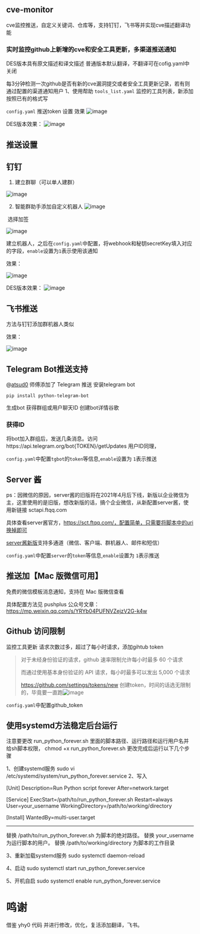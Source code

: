## cve-monitor
cve监控推送，自定义关键词、仓库等，支持钉钉，飞书等并实现cve描述翻译功能
### 实时监控github上新增的cve和安全工具更新，多渠道推送通知
DES版本具有原文描述和译文描述
普通版本默认翻译，不翻译可在cofig.yaml中关闭

每3分钟检测一次github是否有新的cve漏洞提交或者安全工具更新记录，若有则通过配置的渠道通知用户
1、使用帮助
`tools_list.yaml` 监控的工具列表，新添加按照已有的格式写

`config.yaml` 推送token 设置
效果
![image](https://github.com/user-attachments/assets/db0bb777-b057-4665-9e33-8a0b20f8b76b)

DES版本效果：
![image](https://github.com/user-attachments/assets/0748d68b-b788-483b-b255-591d14863b77)


## 推送设置

## 钉钉

1.   建立群聊（可以单人建群）
 
![image](https://github.com/user-attachments/assets/db64e077-39e8-48ca-a89b-937922852396)

2.   智能群助手添加自定义机器人
![image](https://github.com/user-attachments/assets/d3f2578e-3b53-4485-8d1e-4f58a16fbdfb)

​			选择加签


![image](https://github.com/user-attachments/assets/aeb3f74c-0a86-4db1-8ee6-e2caee583fcd)


建立机器人，之后在`config.yaml`中配置，将webhook和秘钥secretKey填入对应的字段，`enable`设置为`1`表示使用该通知

效果：

![image](https://github.com/user-attachments/assets/0d0f6c1a-9f93-4358-8b32-2a9508fbac5c)


DES版本效果：
![image](https://github.com/user-attachments/assets/4c5b43da-16e4-48ba-8b6a-c5522bef8150)



##  飞书推送

方法与钉钉添加群机器人类似


效果：

![image](https://github.com/user-attachments/assets/e8f0a2e6-85b3-4e53-a75f-22dd029623db)


## Telegram Bot推送支持
@[atsud0](https://github.com/atsud0) 师傅添加了 Telegram 推送
安装telegram bot

```
pip install python-telegram-bot
```

生成bot 获得群组或用户聊天ID
创建bot详情谷歌

### 获得ID
将bot加入群组后，发送几条消息。访问https://api.telegram.org/bot{TOKEN}/getUpdates
用户ID同理，


`config.yaml`中配置`tgbot`的`token`等信息,`enable`设置为 `1`表示推送


## Server 酱
ps：因微信的原因，server酱的旧版将在2021年4月后下线，新版以企业微信为主，这里使用的是旧版，想改新版的话，搞个企业微信，从新配置server酱，使用新链接 sctapi.ftqq.com

具体查看server酱官方，https://sct.ftqq.com/，配置简单，只需要将脚本中的uri换掉即可

[server酱新版]((https://sct.ftqq.com/))支持多通道（微信、客户端、群机器人、邮件和短信）

`config.yaml`中配置`server`的`token`等信息,`enable`设置为 `1`表示推送

## 推送加【Mac 版微信可用】

免费的微信模板消息通知，支持在 Mac 版微信查看

具体配置方法见 pushplus 公众号文章：https://mp.weixin.qq.com/s/YRYb04PUFNVZejzV2G-k4w

## Github 访问限制

监控工具更新 请求次数过多，超过了每小时请求，添加gihtub token

>   对于未经身份验证的请求，github 速率限制允许每小时最多 60 个请求
>
>   而通过使用基本身份验证的 API 请求，每小时最多可以发出 5,000 个请求
>
>   https://github.com/settings/tokens/new 创建token，时间的话选无限制的，毕竟要一直跑![image](https://github.com/user-attachments/assets/3bb2db6f-1cc8-47bd-be96-c6213afc023c)


`config.yaml`中配置github_token

## 使用systemd方法稳定后台运行

注意要更改 run_python_forever.sh 里面的脚本路径、运行路径和运行用户名并给sh脚本权限，
chmod +x run_python_forever.sh
更改完成后运行以下几个步骤

1、创建systemd服务
sudo vi /etc/systemd/system/run_python_forever.service
2、写入

[Unit]
Description=Run Python script forever
After=network.target

[Service]
ExecStart=/path/to/run_python_forever.sh
Restart=always
User=your_username
WorkingDirectory=/path/to/working/directory

[Install]
WantedBy=multi-user.target


---------------------------------------------------------

替换 /path/to/run_python_forever.sh 为脚本的绝对路径。
替换 your_username 为运行脚本的用户。
替换 /path/to/working/directory 为脚本的工作目录

3、重新加载systemd服务
sudo systemctl daemon-reload

4、启动
sudo systemctl start run_python_forever.service

5、开机自启
sudo systemctl enable run_python_forever.service




# 鸣谢
 借鉴 yhy0 代码 并进行修改，优化，复活添加翻译，飞书。
